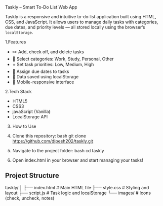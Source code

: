 
Taskly – Smart To-Do List Web App

Taskly is a responsive and intuitive to-do list application built using HTML, CSS, and JavaScript. It allows users to manage daily tasks with categories, due dates, and priority levels — all stored locally using the browser’s `localStorage`.

 1.Features

- ✏️ Add, check off, and delete tasks
- 📂 Select categories: Work, Study, Personal, Other
- ⭐ Set task priorities: Low, Medium, High
- 📅 Assign due dates to tasks
- 💾 Data saved using localStorage
- 📱 Mobile-responsive interface

2.Tech Stack

- HTML5
- CSS3
- javaScript (Vanilla)
- LocalStorage API

3. How to Use

1. Clone this repository:
bash
git clone https://github.com/dipesh202/taskly.git


2. Navigate to the project folder:
bash
cd taskly

3. Open index.html in your browser and start managing your tasks!


 ## Project Structure

taskly/
│
├── index.html        # Main HTML file
├── style.css         # Styling and layout
├── script.js         # Task logic and localStorage
└── images/           # Icons (check, uncheck, notes)




